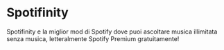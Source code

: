 # Spotifinity
Spotifinity e la miglior mod di Spotify dove puoi ascoltare musica illimitata senza musica, letteralmente Spotify Premium gratuitamente!
